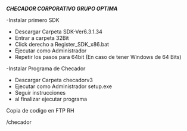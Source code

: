 ***CHECADOR CORPORATIVO GRUPO OPTIMA***

-Instalar primero SDK
  - Descargar Carpeta SDK-Ver6.3.1.34
  - Entrar a carpeta 32Bit
  - Click derecho a Register_SDK_x86.bat
  - Ejecutar como Administrador
  - Repetir los pasos para 64bit (En caso de tener Windows de 64 Bits)

-Instalar Programa de Checador
  - Descargar Carpeta checadorv3
  - Ejecutar como Administrador setup.exe
  - Seguir instrucciones
  - al finalizar ejecutar programa




Copia de codigo en FTP RH

/checador
